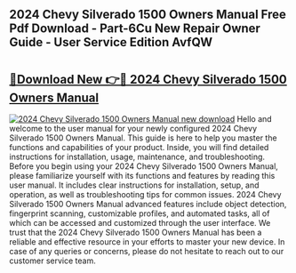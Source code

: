 ## 2024 Chevy Silverado 1500 Owners Manual Free Pdf Download - Part-6Cu New Repair Owner Guide - User Service Edition AvfQW

# <h2><a href="http://bc24582.oget.top/?id=2024+Chevy+Silverado+1500+Owners+Manual">🔗Download New 👉🔴 2024 Chevy Silverado 1500 Owners Manual</a></h2>

[![2024 Chevy Silverado 1500 Owners Manual new download](https://i.imgur.com/5g1atiW.png)](http://bc24582.oget.top/?id=2024+Chevy+Silverado+1500+Owners+Manual)
Hello and welcome to the user manual for your newly configured 2024 Chevy Silverado 1500 Owners Manual. This guide is here to help you master the functions and capabilities of your product. Inside, you will find detailed instructions for installation, usage, maintenance, and troubleshooting. Before you begin using your 2024 Chevy Silverado 1500 Owners Manual, please familiarize yourself with its functions and features by reading this user manual. It includes clear instructions for installation, setup, and operation, as well as troubleshooting tips for common issues. 2024 Chevy Silverado 1500 Owners Manual advanced features include object detection, fingerprint scanning, customizable profiles, and automated tasks, all of which can be accessed and customized through the user interface. We trust that the 2024 Chevy Silverado 1500 Owners Manual has been a reliable and effective resource in your efforts to master your new device. In case of any queries or concerns, please do not hesitate to reach out to our customer service team.

